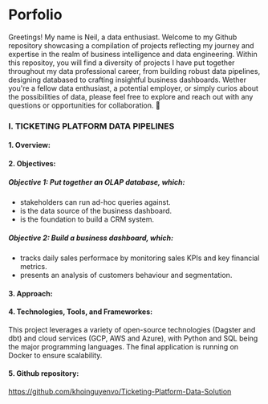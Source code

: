 # Porfolio
Greetings! My name is Neil, a data enthusiast. Welcome to my Github repository showcasing a compilation of projects reflecting my journey and expertise in the realm of business intelligence and data engineering. Within this repositoy, you will find a diversity of projects I have put together throughout my data professional career, from building robust data pipelines, designing databased to crafting insightful business dashboards. Wether you're a fellow data enthusiast, a potential employer, or simply curios about the possibilities of data, please feel free to explore and reach out with any questions or opportunities for collaboration. 🙂
### I. TICKETING PLATFORM DATA PIPELINES
#### 1. Overview:
#### 2. Objectives:
##### Objective 1: Put together an OLAP database, which: 
- stakeholders can run ad-hoc queries against.
- is the data source of the business dashboard.
- is the foundation to build a CRM system.
##### Objective 2: Build a business dashboard, which:
- tracks daily sales performace by monitoring sales KPIs and key financial metrics.
- presents an analysis of customers behaviour and segmentation.
  
#### 3. Approach:

#### 4. Technologies, Tools, and Frameworkes:
This project leverages a variety of open-source technologies (Dagster and dbt) and cloud services (GCP, AWS and Azure), with Python and SQL being the major programming languages. The final application is running on Docker to ensure scalability.
#### 5. Github repository:
https://github.com/khoinguyenvo/Ticketing-Platform-Data-Solution
